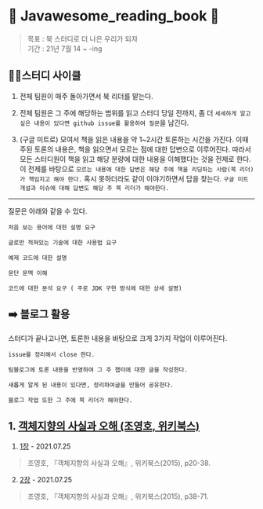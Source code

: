 # 📒 Javawesome_reading_book 📒
> 목표 : 북 스터디로 더 나은 우리가 되자  
기간 : 21년 7월 14 ~ -ing

  

## 🚴🏻스터디 사이클

1. 전체 팀원이 매주 돌아가면서 북 리더를 맡는다. 

2. 전체 팀원은 그 주에 해당하는 범위를 읽고 스터디 당일 전까지, 좀 더 `세세하게 알고 싶은 내용이 있다면 github issue를 활용하여 질문`을 남긴다.  

3. (구글 미트로) 모여서 책을 읽은 내용을 약 1~2시간 토론하는 시간을 가진다. 이때 주된 토론의 내용은, 책을 읽으면서 모르는 점에 대한 답변으로 이루어진다. 따라서 모든 스터디원이 책을 읽고 해당 분량에 대한 내용을 이해했다는 것을 전제로 한다. 이 전제를 바탕으로 `모르는 내용에 대한 답변은 해당 주에 책을 리딩하는 사람(북 리더)가 책임지고 해야 한다.` 혹시 못하더라도 같이 이야기하면서 답을 찾는다. `구글 미트 개설과 이슈에 대해 답변도 해당 주 북 리더가 해야한다. `
---



질문은 아래와 같을 수 있다. 

```
처음 보는 용어에 대한 설명 요구

글로만 적혀있는 기술에 대한 사용법 요구

예제 코드에 대한 설명

문단 문맥 이해

코드에 대한 분석 요구 ( 주로 JDK 구현 방식에 대한 상세 설명)
```

## ➡️ 블로그 활용
스터디가 끝나고나면, 토론한 내용을 바탕으로 크게 3가지 작업이 이루어진다.
```
issue를 정리해서 close 한다.

팀블로그에 토론 내용을 반영하여 그 주 챕터에 대한 글을 작성한다.

새롭게 알게 된 내용이 있다면, 정리하여글을 만들어 공유한다.

블로그 작업 또한 그 주에 북 리더가 해야한다. 
```



## 1. [객체지향의 사실과 오해 (조영호, 위키북스)](https://wikibook.co.kr/object-orientation/)

1. [1장](https://github.com/Java-Awesome/Javawesome_reading_book/tree/main/%EA%B0%9D%EC%B2%B4%EC%A7%80%ED%96%A5%EC%9D%98_%EC%82%AC%EC%8B%A4%EA%B3%BC_%EC%98%A4%ED%95%B4/1%EC%9E%A5) - 2021.07.25
> 조영호, 『객체지향의 사실과 오해』, 위키북스(2015), p20-38.
2. [2장](https://github.com/Java-Awesome/Javawesome_reading_book/tree/main/%EA%B0%9D%EC%B2%B4%EC%A7%80%ED%96%A5%EC%9D%98_%EC%82%AC%EC%8B%A4%EA%B3%BC_%EC%98%A4%ED%95%B4/2%EC%9E%A5) - 2021.07.25
> 조영호, 『객체지향의 사실과 오해』, 위키북스(2015), p38-71.

